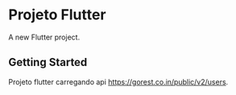 # Projeto Flutter

A new Flutter project.

## Getting Started

Projeto flutter carregando api https://gorest.co.in/public/v2/users.
